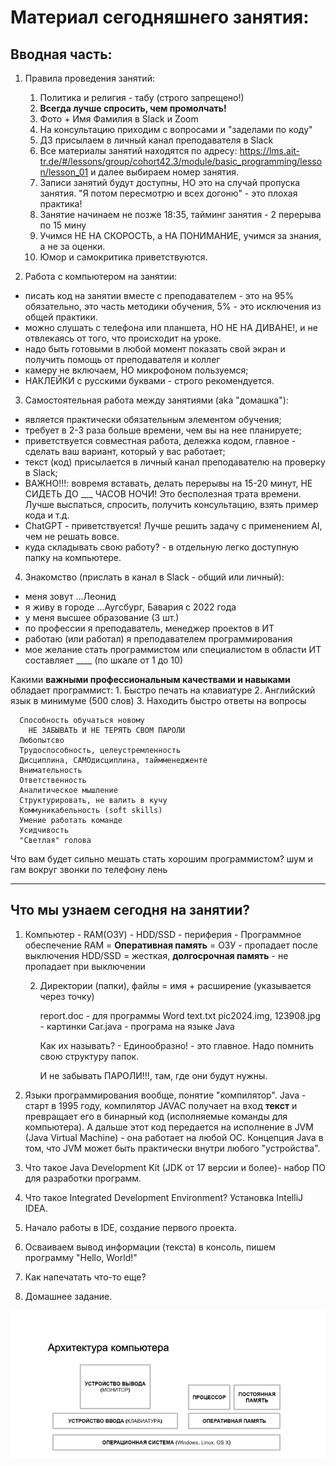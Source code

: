 # Материал сегодняшнего занятия:

## Вводная часть:

1. Правила проведения занятий:
   1. Политика и религия - табу (строго запрещено!)
   2. **Всегда лучше спросить, чем промолчать!**
   3. Фото + Имя Фамилия в Slack и Zoom
   4. На консультацию приходим с вопросами и "заделами по коду"
   5. ДЗ присылаем в личный канал преподавателя в Slack
   6. Все материалы занятий находятся по адресу: https://lms.ait-tr.de/#/lessons/group/cohort42.3/module/basic_programming/lesson/lesson_01 и далее выбираем номер занятия.
   7. Записи занятий будут доступны, НО это на случай пропуска занятия. "Я потом пересмотрю и всех догоню" - это плохая практика!
   8. Занятие начинаем не позже 18:35, тайминг занятия - 2 перерыва по 15 мину
   9. Учимся НЕ НА СКОРОСТЬ, а НА ПОНИМАНИЕ, учимся за знания, а не за оценки.
   10. Юмор и самокритика приветствуются.


2. Работа с компьютером на занятии:
- писать код на занятии вместе с преподавателем - это на 95% обязательно, это часть методики обучения, 5% - это исключения из общей практики.
- можно слушать с телефона или планшета, НО НЕ НА ДИВАНЕ!, и не отвлекаясь от того, что происходит на уроке.
- надо быть готовыми в любой момент показать свой экран и получить помощь от преподавателя и коллег
- камеру не включаем, НО микрофоном пользуемся;
- НАКЛЕЙКИ с русскими буквами - строго рекомендуется.


3. Самостоятельная работа между занятиями (aka "домашка"):
- является практически обязательным элементом обучения;
- требует в 2-3 раза больше времени, чем вы на нее планируете;
- приветствуется совместная работа, дележка кодом, главное - сделать ваш вариант, который у вас работает;
- текст (код) присылается в личный канал преподавателю на проверку в Slack;
- ВАЖНО!!!: вовремя вставать, делать перерывы на 15-20 минут, НЕ СИДЕТЬ ДО ___ ЧАСОВ НОЧИ! Это бесполезная трата времени. Лучше выспаться, спросить, получить консультацию, взять пример кода и т.д.
- ChatGPT - приветствуется! Лучше решить задачу c применением AI, чем не решать вовсе.
- куда складывать свою работу? - в отдельную легко доступную папку на компьютере.

4. Знакомство (прислать в канал в Slack - общий или личный):
- меня зовут ...Леонид
- я живу в городе ...Аугсбург, Бавария с 2022 года
- у меня высшее образование (3 шт.)
- по профессии я преподаватель, менеджер проектов в ИТ
- работаю (или работал) я преподавателем программирования
- мое желание стать программистом или специалистом в области ИТ составляет ____ (по шкале от 1 до 10)

Какими **важными профессиональным качествами и навыками** обладает программист:
      1. Быстро печать на клавиатуре
      2. Английский язык в минимуме (500 слов)
      3. Находить быстро ответы на вопросы
      
      Способность обучаться новому
        НЕ ЗАБЫВАТЬ И НЕ ТЕРЯТЬ СВОМ ПАРОЛИ
      Любопытсво
      Трудоспособность, целеустремленность
      Дисциплина, САМОдисциплина, таймменедженте
      Внимательность
      Ответственность
      Аналитическое мышление
      Структурировать, не валить в кучу
      Коммуникабельность (soft skills)
      Умение работать команде
      Усидчивость
      "Светлая" голова

Что вам будет сильно мешать стать хорошим программистом?
      шум и гам вокруг
      звонки по телефону
      лень

------------------------------------------------------------

## Что мы узнаем сегодня на занятии?

1. Компьютер - RAM(ОЗУ) - HDD/SSD - периферия - Программное обеспечение
RAM = **Оперативная память** = ОЗУ  - пропадает после выключения
HDD/SSD = жесткая, **долгосрочная память** - не пропадает при выключении

   2. Директории (папки), файлы = имя + расширение (указывается через точку)

      report.doc - для программы Word
      text.txt
       pic2024.img, 123908.jpg - картинки
       Car.java - програма на языке Java

         Как их называть? - Единообразно! - это главное. 
         Надо помнить свою структуру папок.

         И не забывать ПАРОЛИ!!!, там, где они будут нужны.

3. Языки программирования вообще, понятие "компилятор".
Java - старт в 1995 году, компилятор JAVAC получает на вход **текст** и превращает его в бинарный код (исполняемые команды для компьютера).
А дальше этот код передается на исполнение в JVM (Java Virtual Machine) - она работает на любой ОС.
Концепция Java в том, что JVM может быть практически внутри любого "устройства".

4. Что такое Java Development Kit (JDK от 17 версии и более)- набор ПО для разработки программ.

5. Что такое Integrated Development Environment? Установка IntelliJ IDEA.

6. Начало работы в IDE, создание первого проекта.

7. Осваиваем вывод информации (текста) в консоль, пишем программу "Hello, World!"

8. Как напечатать что-то еще?

9. Домашнее задание.



![img.png](code/img/img.png)